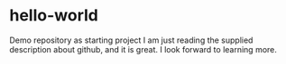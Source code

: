 # hello-world
Demo repository as starting project
I am just reading the supplied description about github, and it is great.
I look forward to learning more.
